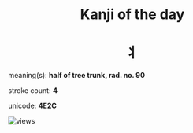 <h1 align="center">Kanji of the day</h1>
<h1 align="center">丬</h1>
<p align="left">meaning(s): <b>half of tree trunk, rad. no. 90</b></p>
<p align="left">stroke count: <b>4</b></p>
<p align="left">unicode: <b>4E2C</b></p>
<p align="left"><img src="https://komarev.com/ghpvc/?username=tristanwagner-kanjioftheday&label=Views&color=0e75b6&style=flat" alt="views"/></p>
